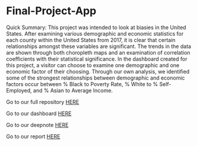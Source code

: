 # Final-Project-App
Quick Summary: This project was intended to look at biasies in the United States. After examining various demographic and economic statistics for each county within the 
United States from 2017, it is clear that certain relationships amongst these variables are significant. The trends in the data are shown through both choropleth maps
and an examination of correlation coefficients with their statistical significance. In the dashboard created for this project, a visitor can choose to examine one demographic and one
economic factor of their choosing. Through our own analysis, we identified some of the strongest relationships between demographic and economic factors occur between 
% Black to Poverty Rate, % White to % Self-Employed, and % Asian to Average Income.

Go to our full repository [HERE](https://github.com/gerrycrepeau/Final-Project-App)

Go to our dashboard [HERE](https://ma346-choropleth-dashboard.herokuapp.com/)

Go to our deepnote [HERE]()

Go to our report [HERE]()
